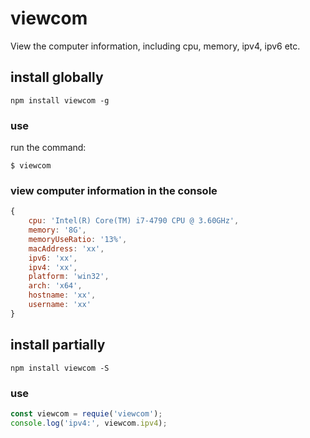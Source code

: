 # viewcom
View the computer information, including cpu, memory, ipv4, ipv6 etc.

## install globally

```
npm install viewcom -g
```
### use
run the command:
```
$ viewcom
```
### view computer information in the console
```js
{ 
    cpu: 'Intel(R) Core(TM) i7-4790 CPU @ 3.60GHz',
    memory: '8G',
    memoryUseRatio: '13%',
    macAddress: 'xx',
    ipv6: 'xx',
    ipv4: 'xx',
    platform: 'win32',
    arch: 'x64',
    hostname: 'xx',
    username: 'xx' 
}
```
## install partially 
```
npm install viewcom -S
```
### use
```js
const viewcom = requie('viewcom');
console.log('ipv4:', viewcom.ipv4);
```

